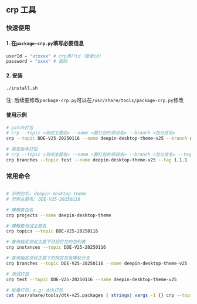 ## crp 工具

### 快速使用

#### 1. 在`package-crp.py`填写必要信息

``` python
userId = "utxxxx" # crp用户id（登录id）
password = "xxxx" # 密码
```

#### 2. 安装

```bash
./install.sh
```

注:  后续要修改`package-crp.py`可以在`/usr/share/tools/package-crp.py`修改


#### 使用示例

```bash
# patch打包
# crp --topic <测试主题名> --name <要打包的项目名> --branch <包分支名>
crp --topic DDE-V25-20250116 --name deepin-desktop-theme-v25 --branch upstream/master

# 指定版本打包
# crp --topic <测试主题名> --name <要打包的项目名> --branch <包分支名> --tag <版本号>
crp branches --topic test --name deepin-desktop-theme-v25 --tag 1.1.1
```

### 常用命令

```bash

# 示例包名: deepin-desktop-theme
# 示例主题名: DDE-V25-20250116

# 模糊查包名
crp projects --name deepin-desktop-theme

# 模糊查测试主题名
crp topics --topic DDE-V25-20250116

# 查询指定测试主题下已经打包的包列表
crp instances --topic DDE-V25-20250116

# 查询指定测试主题下的指定包有哪些分支
crp branches --topic DDE-V25-20250116 --name deepin-desktop-theme-v25

# 测试打包
crp test --topic DDE-V25-20250116 --name deepin-desktop-theme-v25

# 批量打包，e.g: dtk打包
cat /usr/share/tools/dtk-v25.packages | strings| xargs -I {} crp --topic DDE-V25-20250116 --name {} --branch upstream/master
```